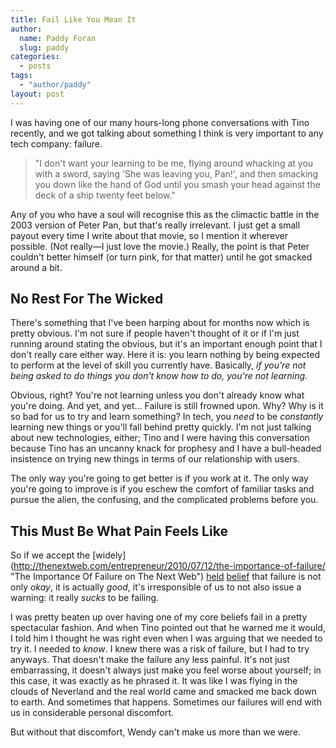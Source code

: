 ```yaml
---
title: Fail Like You Mean It
author:
  name: Paddy Foran
  slug: paddy
categories:
  - posts
tags:
  - "author/paddy"
layout: post
---
```

I was having one of our many hours-long phone conversations with Tino recently, and we got talking about something I think is very important to any tech company: failure.

<blockquote>"I don't want your learning to be me, flying around whacking at you with a sword, saying 'She was leaving you, Pan!', and then smacking you down like the hand of God until you smash your head against the deck of a ship twenty feet below."</blockquote>

Any of you who have a soul will recognise this as the climactic battle in the 2003 version of Peter Pan, but that's really irrelevant. I just get a small payout every time I write about that movie, so I mention it wherever possible. (Not really&mdash;I just love the movie.) Really, the point is that Peter couldn't better himself (or turn pink, for that matter) until he got smacked around a bit.

<!-- break -->

## No Rest For The Wicked

There's something that I've been harping about for months now which is pretty obvious. I'm not sure if people haven't thought of it or if I'm just running around stating the obvious, but it's an important enough point that I don't really care either way. Here it is: you learn nothing by being expected to perform at the level of skill you currently have. Basically, *if you're not being asked to do things you don't know how to do, you're not learning.*

Obvious, right? You're not learning unless you don't already know what you're doing. And yet, and yet... Failure is still frowned upon. Why? Why is it so bad for us to try and learn something? In tech, you *need* to be *constantly* learning new things or you'll fall behind pretty quickly. I'm not just talking about new technologies, either; Tino and I were having this conversation because Tino has an uncanny knack for prophesy and I have a bull-headed insistence on trying new things in terms of our relationship with users.

The only way you're going to get better is if you work at it. The only way you're going to improve is if you eschew the comfort of familiar tasks and pursue the alien, the confusing, and the complicated problems before you.

## This Must Be What Pain Feels Like

So if we accept the [widely] (http://thenextweb.com/entrepreneur/2010/07/12/the-importance-of-failure/ "The Importance Of Failure on The Next Web") [held](http://www.businessweek.com/magazine/content/06_28/b3992001.htm "How Failure Breeds Success on Business Week") [belief](http://www.youtube.com/watch?v=45mMioJ5szc "Michael Jordan Failure Nike Commercial on YouTube") that failure is not only *okay*, it is actually *good*, it's irresponsible of us to not also issue a warning: it really *sucks* to be failing.

I was pretty beaten up over having one of my core beliefs fail in a pretty spectacular fashion. And when Tino pointed out that he warned me it would, I told him I thought he was right even when I was arguing that we needed to try it. I needed to *know*. I knew there was a risk of failure, but I had to try anyways. That doesn't make the failure any less painful. It's not just embarrassing, it doesn't always just make you feel worse about yourself; in this case, it was exactly as he phrased it. It was like I was flying in the clouds of Neverland and the real world came and smacked me back down to earth. And sometimes that happens. Sometimes our failures will end with us in considerable personal discomfort.

But without that discomfort, Wendy can't make us more than we were.
